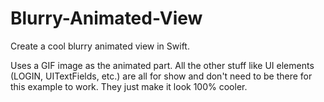 # Blurry-Animated-View
Create a cool blurry animated view in Swift.

Uses a GIF image as the animated part. All the other stuff like UI elements (LOGIN, UITextFields, etc.) are all for show and don't need to be there for this example to work. They just make it look 100% cooler.
